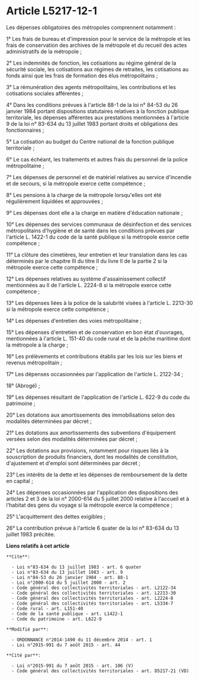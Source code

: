 # Article L5217-12-1

Les dépenses obligatoires des métropoles comprennent notamment : 

1° Les frais de bureau et d'impression pour le service de la métropole et les frais de conservation des archives de la
métropole et du recueil des actes administratifs de la métropole ; 

2° Les indemnités de fonction, les cotisations au régime général de la sécurité sociale, les cotisations aux régimes de
retraites, les cotisations au fonds ainsi que les frais de formation des élus métropolitains ; 

3° La rémunération des agents métropolitains, les contributions et les cotisations sociales afférentes ; 

4° Dans les conditions prévues à l'article 88-1 de la loi n° 84-53 du 26 janvier 1984 portant dispositions statutaires
relatives à la fonction publique territoriale, les dépenses afférentes aux prestations mentionnées à l'article 9 de la loi n°
83-634 du 13 juillet 1983 portant droits et obligations des fonctionnaires ; 

5° La cotisation au budget du Centre national de la fonction publique territoriale ; 

6° Le cas échéant, les traitements et autres frais du personnel de la police métropolitaine ; 

7° Les dépenses de personnel et de matériel relatives au service d'incendie et de secours, si la métropole exerce cette
compétence ; 

8° Les pensions à la charge de la métropole lorsqu'elles ont été régulièrement liquidées et approuvées ; 

9° Les dépenses dont elle a la charge en matière d'éducation nationale ; 

10° Les dépenses des services communaux de désinfection et des services métropolitains d'hygiène et de santé dans les
conditions prévues par l'article L. 1422-1 du code de la santé publique si la métropole exerce cette compétence ; 

11° La clôture des cimetières, leur entretien et leur translation dans les cas déterminés par le chapitre III du titre II du
livre II de la partie 2 si la métropole exerce cette compétence ; 

12° Les dépenses relatives au système d'assainissement collectif mentionnées au II de l'article L. 2224-8 si la métropole
exerce cette compétence ; 

13° Les dépenses liées à la police de la salubrité visées à l'article L. 2213-30 si la métropole exerce cette compétence ; 

14° Les dépenses d'entretien des voies métropolitaine ; 

15° Les dépenses d'entretien et de conservation en bon état d'ouvrages, mentionnées à l'article L. 151-40 du code rural et de
la pêche maritime dont la métropole a la charge ; 

16° Les prélèvements et contributions établis par les lois sur les biens et revenus métropolitain ; 

17° Les dépenses occasionnées par l'application de l'article L. 2122-34 ; 

18° (Abrogé) ; 

19° Les dépenses résultant de l'application de l'article L. 622-9 du code du patrimoine ; 

20° Les dotations aux amortissements des immobilisations selon des modalités déterminées par décret ; 

21° Les dotations aux amortissements des subventions d'équipement versées selon des modalités déterminées par décret ; 

22° Les dotations aux provisions, notamment pour risques liés à la souscription de produits financiers, dont les modalités de
constitution, d'ajustement et d'emploi sont déterminées par décret ; 

23° Les intérêts de la dette et les dépenses de remboursement de la dette en capital ; 

24° Les dépenses occasionnées par l'application des dispositions des articles 2 et 3 de la loi n° 2000-614 du 5 juillet 2000
relative à l'accueil et à l'habitat des gens du voyage si la métropole exerce la compétence ; 

25° L'acquittement des dettes exigibles ; 

26° La contribution prévue à l'article 6 quater de la loi n° 83-634 du 13 juillet 1983 précitée.

**Liens relatifs à cet article**

	**Cite**:

	  - Loi n°83-634 du 13 juillet 1983 - art. 6 quater
	  - Loi n°83-634 du 13 juillet 1983 - art. 9
	  - Loi n°84-53 du 26 janvier 1984 - art. 88-1
	  - Loi n°2000-614 du 5 juillet 2000 - art. 2
	  - Code général des collectivités territoriales - art. L2122-34
	  - Code général des collectivités territoriales - art. L2213-30
	  - Code général des collectivités territoriales - art. L2224-8
	  - Code général des collectivités territoriales - art. L5334-7
	  - Code rural - art. L151-40
	  - Code de la santé publique - art. L1422-1
	  - Code du patrimoine - art. L622-9

	**Modifié par**:

	  - ORDONNANCE n°2014-1490 du 11 décembre 2014 - art. 1
	  - Loi n°2015-991 du 7 août 2015 - art. 44

	**Cité par**:

	  - Loi n°2015-991 du 7 août 2015 - art. 106 (V)
	  - Code général des collectivités territoriales - art. D5217-21 (VD)
